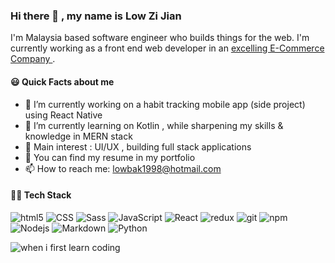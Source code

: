 ### Hi there 👋 , my name is Low Zi Jian

I'm Malaysia based software engineer who builds things for the web. I'm currently working as a front end web developer in an <a target = "blank"  href = "https://www.dasher.com.my/"> excelling E-Commerce Company </a>.

  
#### 😃 Quick Facts about me
- 🔭 I’m currently working on a habit tracking mobile app (side project) using React Native
- 🌱 I’m currently learning on Kotlin , while sharpening my skills & knowledge in MERN stack
- 🏃 Main interest : UI/UX , building full stack applications
- 📄 You can find my resume in my portfolio
- 📫 How to reach me: lowbak1998@hotmail.com

#### 👨‍💻 Tech Stack
<p>
  <img alt="html5" src="https://img.shields.io/badge/-HTML5-E34F26?style=flat-square&logo=html5&logoColor=white" />
  <img alt="CSS" src="https://img.shields.io/badge/CSS%20-%231572B6.svg?style=flat-square&logo=css3&logoColor=white" />
  <img alt="Sass" src="https://img.shields.io/badge/-Sass-CC6699?style=flat-square&logo=sass&logoColor=white" />
  <img alt="JavaScript" src="https://img.shields.io/badge/JavaScript%20-%23F7DF1E.svg?style=flat-square&logo=javascript&logoColor=black" />
  <img alt="React" src="https://img.shields.io/badge/-React-45b8d8?style=flat-square&logo=react&logoColor=white" />
  <img alt="redux" src="https://img.shields.io/badge/-Redux-764ABC?style=flat-square&logo=redux&logoColor=white" />
  <img alt="git" src="https://img.shields.io/badge/-Git-F05032?style=flat-square&logo=git&logoColor=white" />
  <img alt="npm" src="https://img.shields.io/badge/-NPM-CB3837?style=flat-square&logo=npm&logoColor=white" />
  <img alt="Nodejs" src="https://img.shields.io/badge/-Nodejs-43853d?style=flat-square&logo=Node.js&logoColor=white" />
  <img alt="Markdown" src="https://img.shields.io/badge/Markdown-%23000000.svg?style=flat-square&logo=markdown&logoColor=white" />
  <img alt="Python" src="https://img.shields.io/badge/Python%20-%2314354C.svg?style=flat-square&logo=python&logoColor=white" />
 </p>

![when i first learn coding](https://memegenerator.net/img/instances/47403728.jpg)
